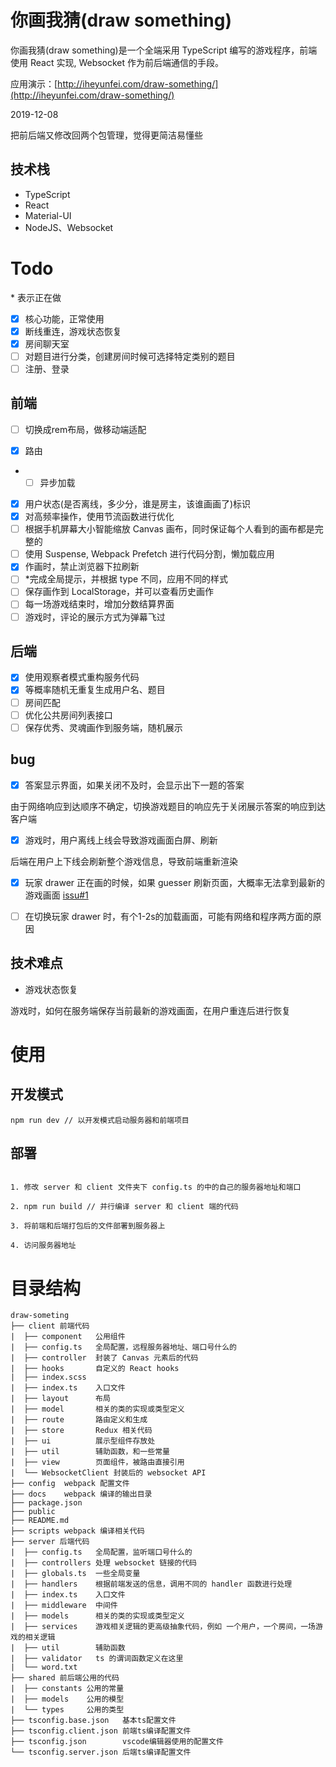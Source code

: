 # 你画我猜(draw something)

你画我猜(draw something)是一个全端采用 TypeScript 编写的游戏程序，前端使用 React 实现, Websocket 作为前后端通信的手段。

应用演示：[http://iheyunfei.com/draw-something/](http://iheyunfei.com/draw-something/)


2019-12-08

把前后端又修改回两个包管理，觉得更简洁易懂些

## 技术栈

- TypeScript
- React
- Material-UI
- NodeJS、Websocket

# Todo

\* 表示正在做

- [x] 核心功能，正常使用
- [x] 断线重连，游戏状态恢复
- [x] 房间聊天室
- [ ] 对题目进行分类，创建房间时候可选择特定类别的题目
- [ ] 注册、登录

## 前端

- [ ] 切换成rem布局，做移动端适配

- [x] 路由
- - [ ] 异步加载

- [x] 用户状态(是否离线，多少分，谁是房主，该谁画画了)标识
- [x] 对高频率操作，使用节流函数进行优化
- [ ] 根据手机屏幕大小智能缩放 Canvas 画布，同时保证每个人看到的画布都是完整的
- [ ] 使用 Suspense, Webpack Prefetch 进行代码分割，懒加载应用
- [x] 作画时，禁止浏览器下拉刷新
- [ ] \*完成全局提示，并根据 type 不同，应用不同的样式
- [ ] 保存画作到 LocalStorage，并可以查看历史画作
- [ ] 每一场游戏结束时，增加分数结算界面
- [ ] 游戏时，评论的展示方式为弹幕飞过

## 后端

- [x] 使用观察者模式重构服务代码
- [x] 等概率随机无重复生成用户名、题目
- [ ] 房间匹配
- [ ] 优化公共房间列表接口
- [ ] 保存优秀、灵魂画作到服务端，随机展示

## bug

- [x] 答案显示界面，如果关闭不及时，会显示出下一题的答案

由于网络响应到达顺序不确定，切换游戏题目的响应先于关闭展示答案的响应到达客户端

- [x] 游戏时，用户离线上线会导致游戏画面白屏、刷新

后端在用户上下线会刷新整个游戏信息，导致前端重新渲染

- [x] 玩家 drawer 正在画的时候，如果 guesser 刷新页面，大概率无法拿到最新的游戏画面 [issu#1](https://github.com/iheyunfei/draw-something/issues/1)

- [ ] 在切换玩家 drawer 时，有个1-2s的加载画面，可能有网络和程序两方面的原因

## 技术难点

- 游戏状态恢复

游戏时，如何在服务端保存当前最新的游戏画面，在用户重连后进行恢复

# 使用

## 开发模式

```
npm run dev // 以开发模式启动服务器和前端项目
```

## 部署

```

1. 修改 server 和 client 文件夹下 config.ts 的中的自己的服务器地址和端口

2. npm run build // 并行编译 server 和 client 端的代码

3. 将前端和后端打包后的文件部署到服务器上

4. 访问服务器地址

```

# 目录结构

```
draw-someting
├── client 前端代码
|  ├── component   公用组件
|  ├── config.ts   全局配置，远程服务器地址、端口号什么的
|  ├── controller  封装了 Canvas 元素后的代码
|  ├── hooks       自定义的 React hooks
|  ├── index.scss
|  ├── index.ts    入口文件
|  ├── layout      布局
|  ├── model       相关的类的实现或类型定义
|  ├── route       路由定义和生成
|  ├── store       Redux 相关代码
|  ├── ui          展示型组件存放处
|  ├── util        辅助函数，和一些常量
|  ├── view        页面组件，被路由直接引用
|  └── WebsocketClient 封装后的 websocket API
├── config  webpack 配置文件
├── docs    webpack 编译的输出目录
├── package.json
├── public
├── README.md
├── scripts webpack 编译相关代码
├── server 后端代码
|  ├── config.ts   全局配置，监听端口号什么的
|  ├── controllers 处理 websocket 链接的代码
|  ├── globals.ts  一些全局变量
|  ├── handlers    根据前端发送的信息，调用不同的 handler 函数进行处理
|  ├── index.ts    入口文件
|  ├── middleware  中间件
|  ├── models      相关的类的实现或类型定义
|  ├── services    游戏相关逻辑的更高级抽象代码，例如 一个用户，一个房间，一场游戏的相关逻辑
|  ├── util        辅助函数
|  ├── validator   ts 的谓词函数定义在这里
|  └── word.txt
├── shared 前后端公用的代码
|  ├── constants 公用的常量
|  ├── models    公用的模型
|  └── types     公用的类型
├── tsconfig.base.json   基本ts配置文件
├── tsconfig.client.json 前端ts编译配置文件
├── tsconfig.json        vscode编辑器使用的配置文件
└── tsconfig.server.json 后端ts编译配置文件
```
